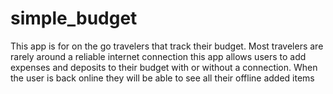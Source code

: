 # simple_budget

This app is for on the go travelers that track their budget. Most travelers are rarely around a reliable internet connection this app allows users to add expenses and deposits to their budget with or without a connection. When the user is back online they will be able to see all their offline added items 







